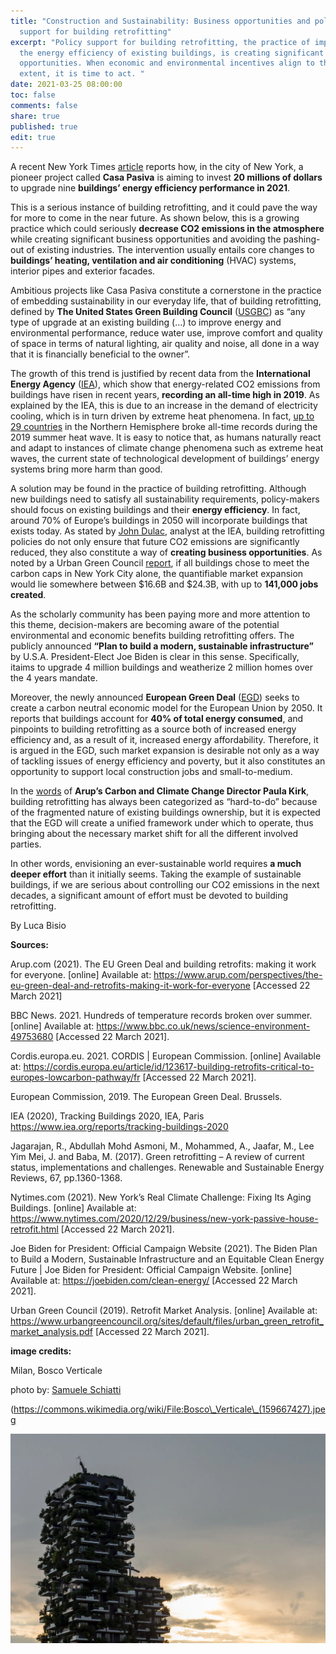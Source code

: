 ```yaml
---
title: "Construction and Sustainability: Business opportunities and policy
  support for building retrofitting"
excerpt: "Policy support for building retrofitting, the practice of improving
  the energy efficiency of existing buildings, is creating significant business
  opportunities. When economic and environmental incentives align to this
  extent, it is time to act. "
date: 2021-03-25 08:00:00
toc: false
comments: false
share: true
published: true
edit: true
---
```

A recent New York Times [article](https://www.nytimes.com/2020/12/29/business/new-york-passive-house-retrofit.html) reports how, in the city of New York, a pioneer project called **Casa Pasiva** is aiming to invest **20 millions of dollars** to upgrade nine **buildings’ energy efficiency performance in 2021**. 

This is a serious instance of building retrofitting, and it could pave the way for more to come in the near future. As shown below, this is a growing practice which could seriously **decrease CO2 emissions in the atmosphere** while creating significant business opportunities and avoiding the pashing-out of existing industries. The intervention usually entails core changes to **buildings’ heating, ventilation and air conditioning** (HVAC) systems, interior pipes and exterior facades. 

Ambitious projects like Casa Pasiva constitute a cornerstone in the practice of embedding sustainability in our everyday life, that of building retrofitting, defined by **The United States Green Building Council** ([USGBC](https://www.sciencedirect.com/science/article/pii/S1364032116305846?casa_token=87AyCtDrTHAAAAAA:YhHCz0YeBYMCx7qtpjf6eQw_7QuCibmau4jkl4p1sxDlvnx6IkRN7CZqKIsyVVH7y4TIgR3_UA#bib23)) as “any type of upgrade at an existing building (…) to improve energy and environmental performance, reduce water use, improve comfort and quality of space in terms of natural lighting, air quality and noise, all done in a way that it is financially beneficial to the owner”. 

The growth of this trend is justified by recent data from the **International Energy Agency** ([IEA](https://www.iea.org/reports/tracking-buildings-2020)), which show that energy-related CO2 emissions from buildings have risen in recent years, **recording an all-time high in 2019**. As explained by the IEA, this is due to an increase in the demand of electricity cooling, which is in turn driven by extreme heat phenomena. In fact, [up to 29 countries](https://www.bbc.com/news/science-environment-49753680) in the Northern Hemisphere broke all-time records during the 2019 summer heat wave. It is easy to notice that, as humans naturally react and adapt to instances of climate change phenomena such as extreme heat waves, the current state of technological development of buildings’ energy systems bring more harm than good. 

A solution may be found in the practice of building retrofitting. Although new buildings need to satisfy all sustainability requirements, policy-makers should focus on existing buildings and their **energy efficiency**. In fact, around 70% of Europe’s buildings in 2050 will incorporate buildings that exists today. As stated by [John Dulac](https://cordis.europa.eu/article/id/123617-building-retrofits-critical-to-europes-lowcarbon-pathway/fr), analyst at the IEA, building retrofitting policies do not only ensure that future CO2 emissions are significantly reduced, they also constitute a way of **creating business opportunities**. As noted by a Urban Green Council [report](https://www.urbangreencouncil.org/sites/default/files/urban_green_retrofit_market_analysis.pdf), if all buildings chose to meet the carbon caps in New York City alone, the quantifiable market expansion would lie somewhere between $16.6B and $24.3B, with up to **141,000 jobs created**.

As the scholarly community has been paying more and more attention to this theme, decision-makers are becoming aware of the potential environmental and economic benefits building retrofitting offers. The publicly announced **“Plan to build a modern, sustainable infrastructure”** by U.S.A. President-Elect Joe Biden is clear in this sense. Specifically, itaims to upgrade 4 million buildings and weatherize 2 million homes over the 4 years mandate. 

Moreover, the newly announced **European Green Deal** ([EGD](https://eur-lex.europa.eu/resource.html?uri=cellar:b828d165-1c22-11ea-8c1f-01aa75ed71a1.0002.02/DOC_1&format=PDF)) seeks to create a carbon neutral economic model for the European Union by 2050. It reports that buildings account for **40% of total energy consumed**, and pinpoints to building retrofitting as a source both of increased energy efficiency and, as a result of it, increased energy affordability. Therefore, it is argued in the EGD, such market expansion is desirable not only as a way of tackling issues of energy efficiency and poverty, but it also constitutes an opportunity to support local construction jobs and small-to-medium. 

In the [words](https://www.arup.com/perspectives/the-eu-green-deal-and-retrofits-making-it-work-for-everyone) of **Arup’s Carbon and Climate Change Director Paula Kirk**, building retrofitting has always been categorized as “hard-to-do” because of the fragmented nature of existing buildings ownership, but it is expected that the EGD will create a unified framework under which to operate, thus bringing about the necessary market shift for all the different involved parties. 

In other words, envisioning an ever-sustainable world requires **a much deeper effort** than it initially seems. Taking the example of sustainable buildings, if we are serious about controlling our CO2 emissions in the next decades, a significant amount of effort must be devoted to building retrofitting.

By Luca Bisio

**Sources:**

Arup.com (2021). The EU Green Deal and building retrofits: making it work for everyone. \[online] Available at: https://www.arup.com/perspectives/the-eu-green-deal-and-retrofits-making-it-work-for-everyone \[Accessed 22 March 2021]

BBC News. 2021. Hundreds of temperature records broken over summer. \[online] Available at: <https://www.bbc.co.uk/news/science-environment-49753680> \[Accessed 22 March 2021].

Cordis.europa.eu. 2021. CORDIS | European Commission. \[online] Available at: <https://cordis.europa.eu/article/id/123617-building-retrofits-critical-to-europes-lowcarbon-pathway/fr> \[Accessed 22 March 2021].

European Commission, 2019. The European Green Deal. Brussels.

IEA (2020), Tracking Buildings 2020, IEA, Paris <https://www.iea.org/reports/tracking-buildings-2020>

Jagarajan, R., Abdullah Mohd Asmoni, M., Mohammed, A., Jaafar, M., Lee Yim Mei, J. and Baba, M. (2017). Green retrofitting – A review of current status, implementations and challenges. Renewable and Sustainable Energy Reviews, 67, pp.1360-1368.

Nytimes.com (2021). New York’s Real Climate Challenge: Fixing Its Aging Buildings. \[online] Available at: https://www.nytimes.com/2020/12/29/business/new-york-passive-house-retrofit.html \[Accessed 22 March 2021].

Joe Biden for President: Official Campaign Website (2021). The Biden Plan to Build a Modern, Sustainable Infrastructure and an Equitable Clean Energy Future | Joe Biden for President: Official Campaign Website. \[online] Available at: https://joebiden.com/clean-energy/ \[Accessed 22 March 2021].

Urban Green Council (2019). Retrofit Market Analysis. \[online] Available at: https://www.urbangreencouncil.org/sites/default/files/urban_green_retrofit_market_analysis.pdf \[Accessed 22 March 2021].

**image credits:** 

Milan, Bosco Verticale 

photo by: [Samuele Schiatti](https://500px.com/photo/159667427/bosco-verticale-by-samuele-schiatti)

(https://commons.wikimedia.org/wiki/File:Bosco\_Verticale\_(159667427).jpeg

![](/assets/images/181683.webp)

![]()

![]()